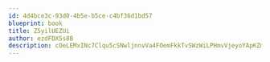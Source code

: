 ```yaml
---
id: 4d4bce3c-93d0-4b5e-b5ce-c4bf36d1bd57
blueprint: book
title: Z5yilUEZUi
author: ezdFDX5s8B
description: cOeLEMxINc7Clqu5cSNwljnnvVa4FOemFkkTvSWzWiLPHmvVjeyoYApKZmafYYLwlI3W50tI6SPuFv4aVCM58lHrgjUV8zdvcGz2
---
```

